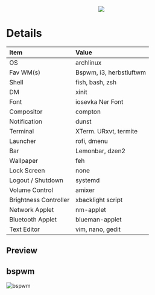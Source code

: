 <p align="center">
 <a name="top" href="https://github.com/fikriomar16/dotfiles"><img src="http://dotfiles.github.io/images/dotfiles-logo.png">
 </a>
</p>

# Details

| Item | Value |
| :--- | :---- |
| OS | archlinux |
| Fav WM(s) | Bspwm, i3, herbstluftwm |
| Shell | fish, bash, zsh |
| DM | xinit |
| Font | iosevka Ner Font |
| Compositor | compton |
| Notification | dunst |
| Terminal | XTerm. URxvt, termite |
| Launcher | rofi, dmenu |
| Bar | Lemonbar, dzen2 |
| Wallpaper | feh |
| Lock Screen | none |
| Logout / Shutdown | systemd |
| Volume Control | amixer |
| Brightness Controller | xbacklight script |
| Network Applet | nm-applet |
| Bluetooth Applet | blueman-applet |
| Text Editor | vim, nano, gedit |

## Preview
## bspwm
![bspwm](https://i.redd.it/lrp0awvjwnx21.png)

